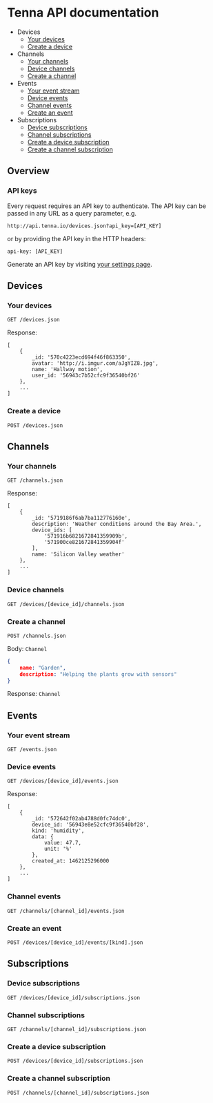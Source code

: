 # Tenna API documentation

* Devices
    * [Your devices](#your-devices)
    * [Create a device](#create-a-device)
* Channels
    * [Your channels](#your-channels)
    * [Device channels](#device-channels)
    * [Create a channel](#create-a-channel)
* Events
    * [Your event stream](#your-event-stream)
    * [Device events](#device-events)
    * [Channel events](#channel-events)
    * [Create an event](#create-an-event)
* Subscriptions
    * [Device subscriptions](#device-subscriptions)
    * [Channel subscriptions](#channel-subscriptions)
    * [Create a device subscription](#create-a-device-subscription)
    * [Create a channel subscription](#create-a-channel-subscription)

## Overview

### API keys

Every request requires  an API key to authenticate. The API key can be passed in any URL as a query parameter, e.g.

    http://api.tenna.io/devices.json?api_key=[API_KEY]
    
or by providing the API key in the HTTP headers:

    api-key: [API_KEY]

Generate an API key by visiting [your settings page](http://api.tenna.io/settings).

## Devices

### Your devices

    GET /devices.json

Response:

    [
        {
            _id: '570c4223ecd694f46f863350',
            avatar: 'http://i.imgur.com/aJgYIZ8.jpg',
            name: 'Hallway motion',
            user_id: '56943c7b52cfc9f36540bf26'
        },
        ...
    ]

### Create a device

    POST /devices.json

## Channels

### Your channels

    GET /channels.json

Response:

    [
        {
            _id: '5719186f6ab7ba112776160e',
            description: 'Weather conditions around the Bay Area.',
            device_ids: [
                '571916b6821672841359909b',
                '571900ce821672841359904f'
            ],
            name: 'Silicon Valley weather'
        },
        ...
    ]

### Device channels

    GET /devices/[device_id]/channels.json

### Create a channel

    POST /channels.json

Body: `Channel`

```json
{
    name: "Garden",
    description: "Helping the plants grow with sensors"
}
```

Response: `Channel`

## Events

### Your event stream

    GET /events.json

### Device events

    GET /devices/[device_id]/events.json

Response:

    [
        {
            _id: '572642f02ab4788d0fc74dc0',
            device_id: '56943e8e52cfc9f36540bf28',
            kind: 'humidity',
            data: {
                value: 47.7,
                unit: '%'
            },
            created_at: 1462125296000
        },
        ...
    ]

### Channel events

    GET /channels/[channel_id]/events.json

### Create an event

    POST /devices/[device_id]/events/[kind].json

## Subscriptions

### Device subscriptions

    GET /devices/[device_id]/subscriptions.json

### Channel subscriptions

    GET /channels/[channel_id]/subscriptions.json

### Create a device subscription

    POST /devices/[device_id]/subscriptions.json

### Create a channel subscription

    POST /channels/[channel_id]/subscriptions.json

